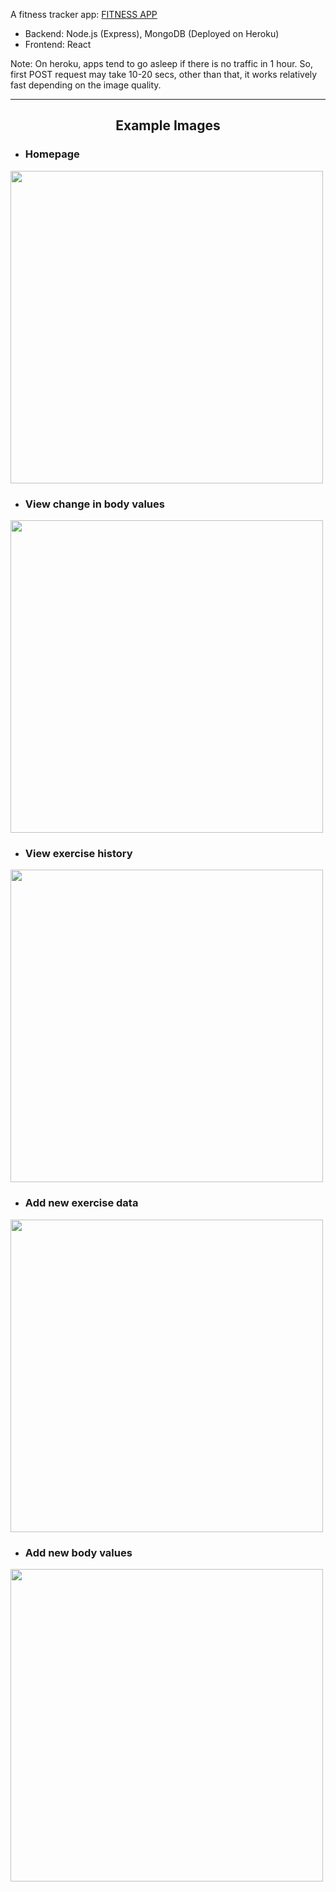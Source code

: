 A fitness tracker app: [FITNESS APP](https://berkaysenkoylu.github.io/fitness-app/)

- Backend: Node.js (Express), MongoDB (Deployed on Heroku)
- Frontend: React

Note: On heroku, apps tend to go asleep if there is no traffic in 1 hour. So, first POST request may take 10-20 secs, other than that, it works relatively fast depending on the image quality.

<hr>

<h2 align="center">Example Images</h2>

- <h3>Homepage</h3>
<img src="https://drive.google.com/uc?export=view&id=1dJJr1l80sMvwL_aVOzAXRYmiCUQVuNfk" style="width: 500px; max-width: 100%; height: auto"/>

<br>

- <h3>View change in body values</h3>
<img src="https://drive.google.com/uc?export=view&id=13pHCwToAG5zat_CS3AFNcnECAelonpLg" style="width: 500px; max-width: 100%; height: auto"/>

<br>

- <h3>View exercise history</h3>
<img src="https://drive.google.com/uc?export=view&id=1ZN0ZHp0Lr0HjFv_4BwQQE1Xqi5ZrAm_u" style="width: 500px; max-width: 100%; height: auto"/>

<br>

- <h3>Add new exercise data</h3>
<img src="https://drive.google.com/uc?export=view&id=1VRdzUSJZG8nvv3PxR43Dm12loU72r1ow" style="width: 500px; max-width: 100%; height: auto"/>

<br>

- <h3>Add new body values</h3>
<img src="https://drive.google.com/uc?export=view&id=1TQGMhZeeaAAKF0l4f2csnG0C7Kl9qI1s" style="width: 500px; max-width: 100%; height: auto"/>